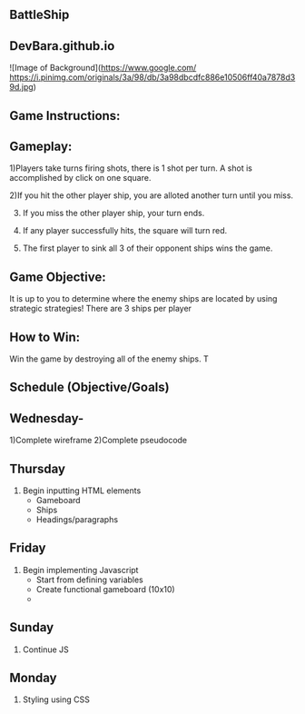 ## BattleShip

## DevBara.github.io


![Image of Background](https://www.google.com/
https://i.pinimg.com/originals/3a/98/db/3a98dbcdfc886e10506ff40a7878d39d.jpg)
## Game Instructions:

## Gameplay:
1)Players take turns firing shots, there is 1 shot per turn. A shot is accomplished by click on one square.

2)If you hit the other player ship, you are alloted another turn until you miss.

3) If you miss the other player ship, your turn ends. 

4) If any player successfully hits, the square will turn red.

5) The first player to sink all 3 of their opponent ships wins the game.

## Game Objective:
It is up to you to determine where the enemy ships are located by using strategic strategies!
There are 3 ships per player

## How to Win:
 Win the game by destroying all of the enemy ships. T

## Schedule (Objective/Goals)
## Wednesday- 
1)Complete wireframe 
2)Complete pseudocode
## Thursday
1) Begin inputting HTML elements
    - Gameboard
    - Ships
    - Headings/paragraphs
## Friday
1) Begin implementing Javascript
    - Start from defining variables
    - Create functional gameboard (10x10)
    -
## Sunday
1) Continue JS

## Monday
1) Styling using CSS

